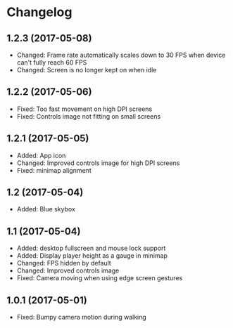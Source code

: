 Changelog
=========

1.2.3 (2017-05-08)
------------------

* Changed: Frame rate automatically scales down to 30 FPS when device can't
fully reach 60 FPS
* Changed: Screen is no longer kept on when idle


1.2.2 (2017-05-06)
------------------

* Fixed: Too fast movement on high DPI screens
* Fixed: Controls image not fitting on small screens


1.2.1 (2017-05-05)
------------------

* Added: App icon
* Changed: Improved controls image for high DPI screens
* Fixed: minimap alignment


1.2 (2017-05-04)
----------------

* Added: Blue skybox


1.1 (2017-05-04)
----------------

* Added: desktop fullscreen and mouse lock support
* Added: Display player height as a gauge in minimap
* Changed: FPS hidden by default
* Changed: Improved controls image
* Fixed: Camera moving when using edge screen gestures 


1.0.1 (2017-05-01)
------------------

* Fixed: Bumpy camera motion during walking
